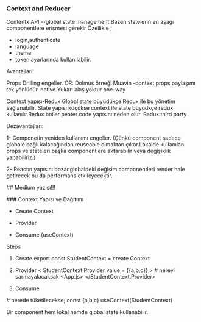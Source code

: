 
### Context and Reducer

Contentx API --global state management
Bazen statelerin en aşağı componentlere erişmesi gerekir
Özellikle ;

- login,authenticate
- language
- theme 
- token 
ayarlarında kullanılabilir.

Avantajları:

Props Drilling engeller.
ÖR: Dolmuş örneği 
Muavin -context 
props paylaşımı tek yönlüdür.
native 
Yukarı akış yoktur
one-way

Context yapısı-Redux
Global state büyüdükçe Redux ile bu yönetim sağlanabilir.
State yapısı küçükse context ile state büyüdkçe redux kullanılır.Redux boiler peater code yapısını neden olur.
Redux third party 


Dezavantajları:

1- Componetin yeniden kullanımı engeller.
(Çünkü component sadece
globale bağlı kalacağından reuseable olmaktan çıkar.Lokalde
kullanılan props ve stateleri başka componentlere aktarabilir veya değişiklik yapabiliriz.)

2- Reactın yapısını bozar.globaldeki değişim componentleri 
render hale getirecek bu da performans etkileyecektir.


## Medium yazısı!!!

### Context Yapısı ve Dağıtımı

- Create Context

- Provider

- Consume (useContext)

Steps

1. Create 
   export const StudentContext =  create Context
2. Provider
< StudentContext.Provider value = {{a,b,c}} >
 # nereyi sarmayalacaksak <App.js>
</StudentContext.Provider>

3. Consume

# nerede tüketilecekse;
const {a,b,c} useContext(StudentContext)

Bir component hem lokal hemde global state kullanabilir.